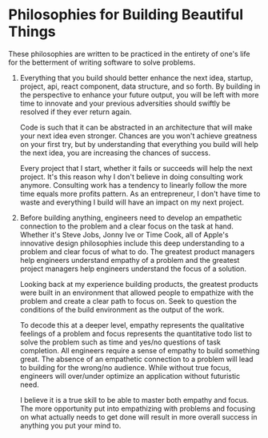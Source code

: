 # Philosophies for Building Beautiful Things

These philosophies are written to be practiced in the entirety of one's life for the betterment of writing software to solve problems.

1. Everything that you build should better enhance the next idea, startup, project, api, react component, data structure, and so forth. By building in the perspective to enhance your future output, you will be left with more time to innovate and your previous adversities should swiftly be resolved if they ever return again.

   Code is such that it can be abstracted in an architecture that will make your next idea even stronger. Chances are you won't achieve greatness on your first try, but by understanding that everything you build will help the next idea, you are increasing the chances of success.

   Every project that I start, whether it fails or succeeds will help the next project. It's this reason why I don't believe in doing consulting work anymore. Consulting work has a tendency to linearly follow the more time equals more profits pattern. As an entrepreneur, I don't have time to waste and everything I build will have an impact on my next project.

2. Before building anything, engineers need to develop an empathetic connection to the problem and a clear focus on the task at hand. Whether it's Steve Jobs, Jonny Ive or Time Cook, all of Apple's innovative design philosophies include this deep understanding to a problem and clear focus of what to do. The greatest product managers help engineers understand empathy of a problem and the greatest project managers help engineers understand the focus of a solution.

   Looking back at my experience building products, the greatest products were built in an environment that allowed people to empathize with the problem and create a clear path to focus on. Seek to question the conditions of the build environment as the output of the work.

   To decode this at a deeper level, empathy represents the qualitative feelings of a problem and focus represents the quantitative todo list to solve the problem such as time and yes/no questions of task completion. All engineers require a sense of empathy to build something great. The absence of an empathetic connection to a problem will lead to building for the wrong/no audience. While without true focus, engineers will over/under optimize an application without futuristic need.

   I believe it is a true skill to be able to master both empathy and focus. The more opportunity put into empathizing with problems and focusing on what actually needs to get done will result in more overall success in anything you put your mind to.
